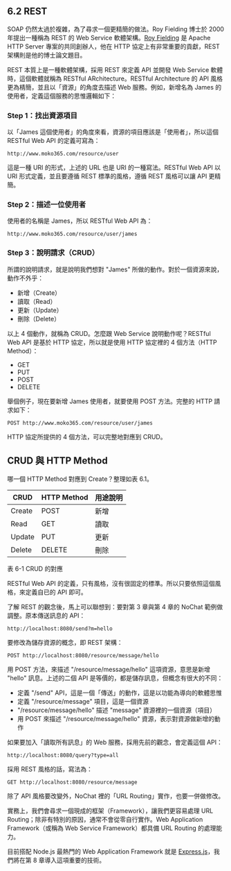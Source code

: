 ## 6.2 REST

SOAP 仍然太過於複雜，為了尋求一個更精簡的做法。Roy Fielding 博士於 2000 年提出一種稱為 REST 的 Web Service 軟體架構。[Roy Fielding][1] 是 Apache HTTP Server 專案的共同創辦人，他在 HTTP 協定上有非常重要的貢獻，REST 架構則是他的博士論文題目。

[1]: http://en.wikipedia.org/wiki/Roy_Fielding "Roy Fielding"

REST 本質上是一種軟體架構，採用 REST 來定義 API 並開發 Web Service 軟體時，這個軟體就稱為 RESTful ARchitecture。RESTful Architecture 的 API 風格更為棈簡，並且以「資源」的角度去描述 Web 服務。例如，新增名為 James 的使用者，定義這個服務的思惟邏輯如下：

### Step 1：找出資源項目

以「James 這個使用者」的角度來看，資源的項目應該是「使用者」，所以這個 RESTful Web API 的定義可寫為：

~~~~~~~~
http://www.moko365.com/resource/user
~~~~~~~~

這是一種 URI 的形式，上述的 URL 也是 URI 的一種寫法。RESTful Web API 以 URI 形式定義，並且要遵循 REST 標準的風格，遵循 REST 風格可以讓 API 更精簡。

### Step 2：描述一位使用者

使用者的名稱是 James，所以 RESTful Web API 為：

~~~~~~~~
http://www.moko365.com/resource/user/james
~~~~~~~~

### Step 3：說明請求（CRUD）

所謂的說明請求，就是說明我們想對 "James" 所做的動作。對於一個資源來說，動作不外乎：

- 新增（Create）
- 讀取（Read）
- 更新（Update）
- 刪除（Delete）

以上 4 個動作，就稱為 CRUD。怎麼跟 Web Service 說明動作呢？RESTful Web API 是基於 HTTP 協定，所以就是使用 HTTP 協定裡的 4 個方法（HTTP Method）：

- GET
- PUT
- POST
- DELETE

舉個例子，現在要新增 James 使用者，就要使用 POST 方法。完整的 HTTP 請求如下：

~~~~~~~~
POST http://www.moko365.com/resource/user/james
~~~~~~~~

HTTP 協定所提供的 4 個方法，可以完整地對應到 CRUD。

## CRUD 與 HTTP Method

哪一個 HTTP Method 對應到 Create？整理如表 6.1。

|CRUD       |HTTP Method      |用途說明      
|-----------|----------|--------------
|Create     |POST      |新增
|Read       |GET 	   |讀取
|Update     |PUT       |更新
|Delete     |DELETE    |刪除
表 6-1 CRUD 的對應

RESTful Web API 的定義，只有風格，沒有很固定的標準。所以只要依照這個風格，來定義自已的 API 即可。

了解 REST 的觀念後，馬上可以聯想到：要對第 3 章與第 4 章的 NoChat 範例做調整。原本傳送訊息的 API：

~~~~~~~~
http://localhost:8080/send?m=hello
~~~~~~~~

要修改為儲存資源的概念，即 REST 架構：

~~~~~~~~
POST http://localhost:8080/resource/message/hello
~~~~~~~~

用 POST 方法，來描述 "/resource/message/hello" 這項資源，意思是新增 "hello" 訊息。上述的二個 API 是等價的，都是儲存訊息，但概念有很大的不同：

- 定義 "/send" API，這是一個「傳送」的動作，這是以功能為導向的軟體思惟
- 定義 "/resource/message" 項目，這是一個資源
- "/resource/message/hello" 描述 "message" 資源裡的一個資源（項目）
- 用 POST 來描述 "/resource/message/hello" 資源，表示對資源做新增的動作

如果要加入「讀取所有訊息」的 Web 服務，採用先前的觀念，會定義這個 API：

~~~~~~~~
http://localhost:8080/query?type=all
~~~~~~~~

採用 REST 風格的話，寫法為：

~~~~~~~~
GET http://localhost:8080/resource/message
~~~~~~~~

除了 API 風格要改變外，NoChat 裡的「URL Routing」實作，也要一併做修改。

實務上，我們會尋求一個現成的框架（Framework），讓我們更容易處理 URL Routing；除非有特別的原因，通常不會從零自行實作。Web Application Framework（或稱為 Web Service Framework）都具備 URL Routing 的處理能力。

目前搭配 Node.js 最熱門的 Web Application Framework 就是 [Express.js][2]，我們將在第 8 章導入這項重要的技術。

[2]: http://expressjs.com/
